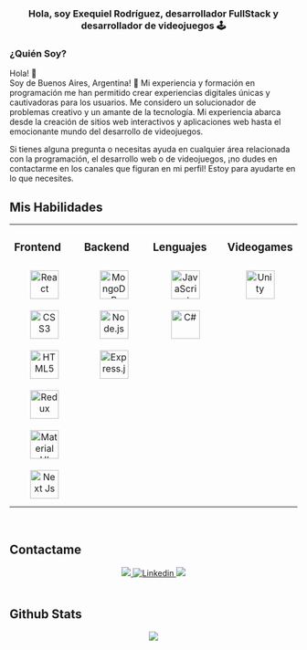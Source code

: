 

  

### <div align="center"> Hola, soy Exequiel Rodríguez, desarrollador FullStack y desarrollador de videojuegos 🕹️ </div>  
  



### ¿Quién Soy?  

Hola! 👋 <br/>
Soy de Buenos Aires, Argentina! 🧉
Mi experiencia y formación en programación me han permitido crear experiencias digitales únicas y cautivadoras para los usuarios. Me considero un solucionador de problemas creativo y un amante de la tecnología. Mi experiencia abarca desde la creación de sitios web interactivos y aplicaciones web hasta el emocionante mundo del desarrollo de videojuegos.

Si tienes alguna pregunta o necesitas ayuda en cualquier área relacionada con la programación, el desarrollo web o de videojuegos, ¡no dudes en contactarme en los canales que figuran en mi perfil! Estoy para ayudarte en lo que necesites.


## Mis Habilidades 
<table><tr><td valign="top" width="33%">



### Frontend  
<div align="center">  
<a href="https://reactjs.org/" target="_blank"><img style="margin: 10px" src="https://profilinator.rishav.dev/skills-assets/react-original-wordmark.svg" alt="React" height="50" /></a>  
<a href="https://www.w3schools.com/css/" target="_blank"><img style="margin: 10px" src="https://profilinator.rishav.dev/skills-assets/css3-original-wordmark.svg" alt="CSS3" height="50" /></a>  
<a href="https://en.wikipedia.org/wiki/HTML5" target="_blank"><img style="margin: 10px" src="https://profilinator.rishav.dev/skills-assets/html5-original-wordmark.svg" alt="HTML5" height="50" /></a>  
<a href="https://redux.js.org/" target="_blank"><img style="margin: 10px" src="https://profilinator.rishav.dev/skills-assets/redux-original.svg" alt="Redux" height="50" /></a>  
<a href="https://mui.com/" target="_blank"><img style="margin: 10px" src="https://profilinator.rishav.dev/skills-assets/mui.png" alt="Material UI" height="50" /></a>  
<a href="https://nextjs.org/" target= "blank"><img style="margin: 10px" src= "https://profilinator.rishav.dev/skills-assets/nextjs.png" alt="Next Js" height="50"/></a>
</div>

</td><td valign="top" width="33%">



### Backend  
<div align="center">  
<a href="https://www.mongodb.com/" target="_blank"><img style="margin: 10px" src="https://profilinator.rishav.dev/skills-assets/mongodb-original-wordmark.svg" alt="MongoDB" height="50" /></a>  
<a href="https://nodejs.org/" target="_blank"><img style="margin: 10px" src="https://profilinator.rishav.dev/skills-assets/nodejs-original-wordmark.svg" alt="Node.js" height="50" /></a>  
<a href="https://expressjs.com/" target="_blank"><img style="margin: 10px" src="https://profilinator.rishav.dev/skills-assets/express-original-wordmark.svg" alt="Express.js" height="50" /></a>  
</div>

</td><td valign="top" width="33%">



### Lenguajes  
<div align="center">  
<a href="https://www.javascript.com/" target="_blank"><img style="margin: 10px" src="https://profilinator.rishav.dev/skills-assets/javascript-original.svg" alt="JavaScript" height="50" /></a>  
<a href="https://docs.microsoft.com/en-us/dotnet/csharp/" target="_blank"><img style="margin: 10px" src="https://profilinator.rishav.dev/skills-assets/csharp-original.svg" alt="C#" height="50" /> </a>  
</div>
</td><td valign="top" width="33%">


### Videogames  
<div align="center">  
<a href="https://unity.com/es" target="_blank"><img style="margin: 10px" src="https://profilinator.rishav.dev/skills-assets/unity.png" alt="Unity" height="50" /></a> 
</div>
</td></tr></table> 

<br/>  



## Contactame 
<div align="center">
<a href="https://github.com/Kitatzu" target="_blank">
<img src="https://img.shields.io/badge/github-%2324292e.svg?&style=for-the-badge&logo=github&logoColor=white alt=github style="margin-bottom: 5px;" />
</a>
<a href="https://www.linkedin.com/in/exequielmr/" target="_blank">
<img src="https://img.shields.io/badge/linkedin-%231E77B5.svg?&style=for-the-badge&logo=linkedin&logoColor=white" alt= "Linkedin" style="margin-bottom: 5px;" />
</a>  
<a href= "https://calendly.com/exequielmrodriguez" target="_blank">
  <img src="https://logowik.com/content/uploads/images/t_calendly3400.logowik.com.webp" />
</a>
</div>  
  

<br/>  


## Github Stats  
<div align="center"><img src="https://github-readme-stats.vercel.app/api?username=Kitatzu&show_icons=true&count_private=true&hide_border=true" align="center" /></div>
<br />


